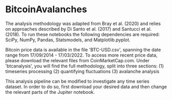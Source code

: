 # BitcoinAvalanches
The analysis methodology was adapted from Bray et al. (2020) and relies on approaches described by Di Santo et al. (2017) and Santucci et al. (2018). To run these notebooks the following dependencies are required: SciPy, NumPy, Pandas, Statsmodels, and Matplotlib.pyplot.

Bitcoin price data is available in the file 'BTC-USD.csv', spanning the date range from 17/09/2014 - 17/03/2022. To access more recent price data, please download the relevant files from CoinMarketCap.com. Under 'btcanalysis', you will find the full methodology, split into three sections:
(1) timeseries processing
(2) quantifying fluctuations
(3) avalanche analysis

This analysis pipeline can be modified to investigate any time series dataset. In order to do so, first download your desired data and then change the relevant parts of the Jupiter notebook.
